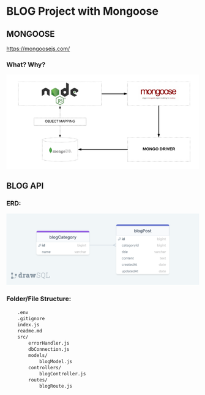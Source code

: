 # BLOG Project with Mongoose

## MONGOOSE

https://mongoosejs.com/

### What? Why?

![](./mongoose.png)

## BLOG API

### ERD:

![ERD](./erdBlogAPI.png)

### Folder/File Structure:

```
    .env
    .gitignore
    index.js
    readme.md
    src/
        errorHandler.js
        dbConnection.js
        models/
            blogModel.js
        controllers/
            blogController.js
        routes/
            blogRoute.js
```
